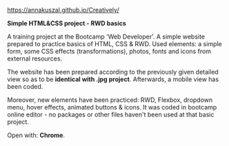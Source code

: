 https://annakuszal.github.io/Creatively/

**Simple HTML&CSS project - RWD basics**

A training project at the Bootcamp 'Web Developer'. A simple website prepared to practice basics of HTML, CSS & RWD. Used elements: a simple form, some CSS effects (transformations), photos, fonts and icons from external resources.

The website has been prepared according to the previously given detailed view so as to be **identical with .jpg project**.
Afterwards, a mobile view has been coded.

Moreover, new elements have been practiced: RWD, Flexbox, dropdown menu, hover effects, animated buttons & icons.
It was coded in bootcamp online editor - no packages or other files haven't been used at that basic project.

Open with: **Chrome**.

